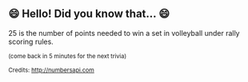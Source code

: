 ## :smile: Hello! Did you know that... :smile:
25 is the number of points needed to win a set in volleyball under rally scoring rules.

<sup>(come back in 5 minutes for the next trivia)</sup>


<sup>Credits: http://numbersapi.com</sup>
